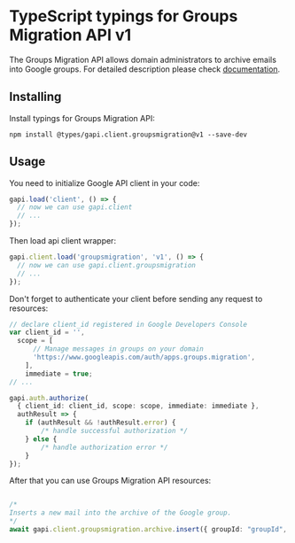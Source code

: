 # TypeScript typings for Groups Migration API v1

The Groups Migration API allows domain administrators to archive
    emails into Google groups.
For detailed description please check [documentation](https://developers.google.com/google-apps/groups-migration/).

## Installing

Install typings for Groups Migration API:

```
npm install @types/gapi.client.groupsmigration@v1 --save-dev
```

## Usage

You need to initialize Google API client in your code:

```typescript
gapi.load('client', () => {
  // now we can use gapi.client
  // ...
});
```

Then load api client wrapper:

```typescript
gapi.client.load('groupsmigration', 'v1', () => {
  // now we can use gapi.client.groupsmigration
  // ...
});
```

Don't forget to authenticate your client before sending any request to resources:

```typescript
// declare client_id registered in Google Developers Console
var client_id = '',
  scope = [ 
      // Manage messages in groups on your domain
      'https://www.googleapis.com/auth/apps.groups.migration',
    ],
    immediate = true;
// ...

gapi.auth.authorize(
  { client_id: client_id, scope: scope, immediate: immediate },
  authResult => {
    if (authResult && !authResult.error) {
        /* handle successful authorization */
    } else {
        /* handle authorization error */
    }
});
```

After that you can use Groups Migration API resources:

```typescript

/*
Inserts a new mail into the archive of the Google group.
*/
await gapi.client.groupsmigration.archive.insert({ groupId: "groupId",  });
```
